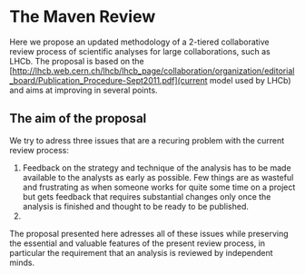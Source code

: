 # The Maven Review

Here we propose an updated methodology of a 2-tiered collaborative review process of scientific analyses for large collaborations, such as LHCb. The proposal is based on the [http://lhcb.web.cern.ch/lhcb/lhcb_page/collaboration/organization/editorial_board/Publication_Procedure-Sept2011.pdf](current model used by LHCb) and aims at improving in several points.

## The aim of the proposal
We try to adress three issues that are a recuring problem with the current review process:
1. Feedback on the strategy and technique of the analysis has to be made available to the analysts as early as possible. Few things are as wasteful and frustrating as when someone works for quite some time on a project but gets feedback that requires substantial changes only once the analysis is finished and thought to be ready to be published. 
2. 

The proposal presented here adresses all of these issues while preserving the essential and valuable features of the present review process, in particular the requirement that an analysis is reviewed by independent minds.

